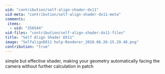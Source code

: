 ```yaml
---
uid: "contribution/self-align-shader-dx11"
uid-meta: "contribution/self-align-shader-dx11-meta"
comments: 
 items: 
  - uid: "256544"
uid-files: "contribution/self-align-shader-dx11-files"
title: "Self Align Shader DX11"
image: "SelfalignDX11 help-Renderer_2018.06.26-15.29.48.png"
contribution: "true"
---
```


simple but effective shader, making your geometry automatically facing the camera without further calculation in patch